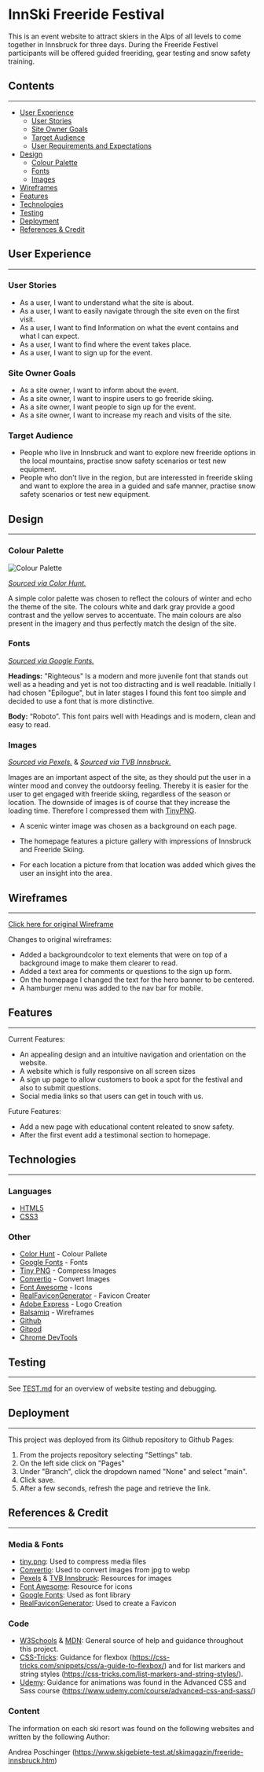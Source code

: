 # InnSki Freeride Festival

This is an event website to attract skiers in the Alps of all levels to come together in Innsbruck for three days. During the Freeride Festivel participants will be offered guided freeriding, gear testing and snow safety training.


## Contents

---

- [User Experience](#ux)
  - [User Stories](#user-stories)
  - [Site Owner Goals](#goals)
  - [Target Audience](#target-audience)
  - [User Requirements and Expectations](#user-requirements)
- [Design](#design)
    - [Colour Palette](#colour-palette)
    - [Fonts](#fonts)
    - [Images](#images)
- [Wireframes](#wireframes)
- [Features](#features)
- [Technologies](#technologies)
- [Testing](#testing)
- [Deployment](#deployment)
- [References & Credit](#references-credit)

## <a name="ux">User Experience</a>

---

### <a name="user-stories">User Stories</a>

* As a user, I want to understand what the site is about.
* As a user, I want to easily navigate through the site even on the first visit. 
* As a user, I want to find Information on what the event contains and what I can expect. 
* As a user, I want to find where the event takes place. 
* As a user, I want to sign up for the event.  

### <a name="goals">Site Owner Goals</a> 

* As a site owner, I want to inform about the event. 
* As a site owner, I want to inspire users to go freeride skiing. 
* As a site owner, I want people to sign up for the event. 
* As a site owner, I want to increase my reach and visits of the site. 

### <a name="target-audience">Target Audience</a> 

* People who live in Innsbruck and want to explore new freeride options in the local mountains, practise snow safety scenarios or test new equipment. 
* People who don't live in the region, but are interessted in freeride skiing and want to explore the area in a guided and safe manner, practise snow safety scenarios or test new equipment. 

## <a name="design">Design</a>

---

### <a name="colour-palette">Colour Palette</a> 

![Colour Palette](assets/readme/colours.jpg)

[*Sourced via Color Hunt.*](https://colorhunt.co/) 

A simple color palette was chosen to reflect the colours of winter and echo the theme of the site. The colours white and dark gray provide a good contrast and the yellow serves to accentuate. The main colours are also present in the imagery and thus perfectly match the design of the site.

### <a name="fonts">Fonts</a> 

[*Sourced via Google Fonts.*](https://fonts.google.com/) 

**Headings:**  "Righteous" Is a modern and more juvenile font that stands out well as a heading and yet is not too distracting and is well readable. Initially I had chosen "Epilogue", but in later stages I found this font too simple and decided to use a font that is more distinctive. 

**Body:** “Roboto”. This font pairs well with Headings and is modern, clean and easy to read. 

### <a name="images">Images</a> 

[*Sourced via Pexels.*](https://www.pexels.com/) & [*Sourced via TVB Innsbruck.*](https://www.innsbruckphoto.at/)

Images are an important aspect of the site, as they should put the user in a winter mood and convey the outdoorsy feeling. Thereby it is easier for the user to get engaged with freeride skiing, regardless of the season or location. The downside of images is of course that they increase the loading time. Therefore I compressed them with [TinyPNG](https://tinypng.com/). 

* A scenic winter image was chosen as a background on each page. 

* The homepage features a picture gallery with impressions of Innsbruck and Freeride Skiing. 

* For each location a picture from that location was added which gives the user an insight into the area. 

## <a name="wireframes">Wireframes</a>

---

 [Click here for original Wireframe](assets/readme/wireframe.pdf)

 Changes to original wireframes:
 * Added a backgroundcolor to text elements that were on top of a background image to make them clearer to read.
 * Added a text area for comments or questions to the sign up form. 
 * On the homepage I changed the text for the hero banner to be centered. 
 * A hamburger menu was added to the nav bar for mobile.

 ## <a name="features">Features</a>

 ---
Current Features:

* An appealing design and an intuitive navigation and orientation on the website.
* A website which is fully responsive on all screen sizes
* A sign up page to allow customers to book a spot for the festival and also to submit questions.
* Social media links so that users can get in touch with us.

Future Features:

* Add a new page with educational content releated to snow safety.
* After the first event add a testimonal section to homepage. 

## <a name="technologies">Technologies</a>

---

### Languages

- [HTML5](https://en.wikipedia.org/wiki/HTML5) 
- [CSS3](https://en.wikipedia.org/wiki/CSS)

### Other

* [Color Hunt](https://colorhunt.co/) - Colour Pallete
* [Google Fonts](https://fonts.google.com/) - Fonts
* [Tiny PNG](https://tinypng.com/) - Compress Images
* [Convertio](https://convertio.co/de/jpg-webp/) - Convert Images
* [Font Awesome](https://fontawesome.com/) - Icons
* [RealFaviconGenerator](https://realfavicongenerator.net/) - Favicon Creater
* [Adobe Express](https://express.adobe.com/) - Logo Creation
* [Balsamiq](https://balsamiq.com/) - Wireframes
* [Github](https://github.com/)
* [Gitpod](https://www.gitpod.io/)
* [Chrome DevTools](https://developers.google.com/web/tools/chrome-devtools)

## <a name="testing">Testing</a>

---

See [TEST.md](TEST.md) for an overview of website testing and debugging.

## <a name="#deployment">Deployment</a>

---

This project was deployed from its Github repository to Github Pages:
1. From the projects repository selecting "Settings" tab.
2. On the left side click on "Pages"
3. Under "Branch", click the dropdown named "None" and select "main". 
4. Click save.
5. After a few seconds, refresh the page and retrieve the link.

## <a name="#references-credit">References & Credit</a>

--- 

### Media & Fonts

* [tiny.png](https://tinypng.com/): Used to compress media files
* [Convertio](https://convertio.co/de/jpg-webp/): Used to convert images from jpg to webp
* [Pexels](https://www.pexels.com/) & [TVB Innsbruck](https://www.innsbruckphoto.at): Resources for images
* [Font Awesome](https://fontawesome.com/): Resource for icons
* [Google Fonts](https://fonts.google.com): Used as font library
* [RealFaviconGenerator](https://realfavicongenerator.net/): Used to create a Favicon

### Code 

* [W3Schools](https://www.w3schools.com/) & [MDN](https://developer.mozilla.org/): General source of help and guidance throughout this project.
* [CSS-Tricks](https://css-tricks.com/): Guidance for flexbox (https://css-tricks.com/snippets/css/a-guide-to-flexbox/) and for list markers and string styles (https://css-tricks.com/list-markers-and-string-styles/).
* [Udemy](https://www.udemy.com/): Guidance for animations was found in the Advanced CSS and Sass course (https://www.udemy.com/course/advanced-css-and-sass/) 

### Content 

The information on each ski resort was found on the following websites and written by the following Author:

Andrea Poschinger (https://www.skigebiete-test.at/skimagazin/freeride-innsbruck.htm)